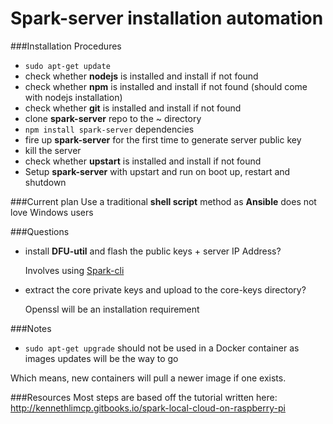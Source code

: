 Spark-server installation automation
======

###Installation Procedures

- `sudo apt-get update`
- check whether **nodejs** is installed and install if not found
- check whether **npm** is installed and install if not found (should come with nodejs installation)
- check whether **git** is installed and install if not found
- clone **spark-server** repo to the ~ directory
- `npm install spark-server` dependencies
- fire up **spark-server** for the first time to generate server public key
- kill the server
- check whether **upstart** is installed and install if not found
- Setup **spark-server** with upstart and run on boot up, restart and shutdown


###Current plan
Use a traditional **shell script** method as **Ansible** does not love Windows users


###Questions

- install **DFU-util** and flash the public keys + server IP Address?

    Involves using [Spark-cli](http://github.com/spark/spark-cli)

- extract the core private keys and upload to the core-keys directory?

    Openssl will be an installation requirement

###Notes

- `sudo apt-get upgrade` should not be used in a Docker container as images updates will be the way to go

Which means, new containers will pull a newer image if one exists.


###Resources
Most steps are based off the tutorial written here: http://kennethlimcp.gitbooks.io/spark-local-cloud-on-raspberry-pi
